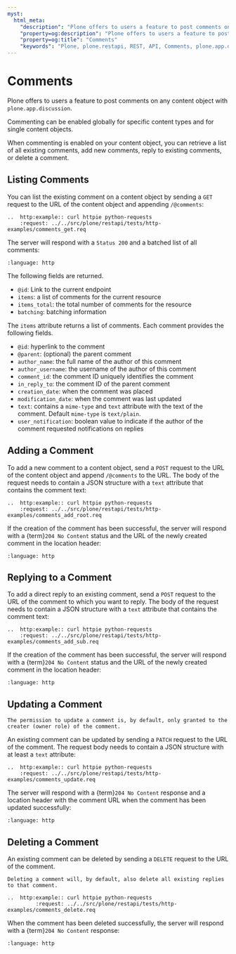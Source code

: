 ```yaml
---
myst:
  html_meta:
    "description": "Plone offers to users a feature to post comments on any content object with plone.app.discussion."
    "property=og:description": "Plone offers to users a feature to post comments on any content object with plone.app.discussion."
    "property=og:title": "Comments"
    "keywords": "Plone, plone.restapi, REST, API, Comments, plone.app.discussion"
---
```


# Comments

Plone offers to users a feature to post comments on any content object with `plone.app.discussion`.

Commenting can be enabled globally for specific content types and for single content objects.

When commenting is enabled on your content object, you can retrieve a list of all existing comments, add new comments, reply to existing comments, or delete a comment.


## Listing Comments

You can list the existing comment on a content object by sending a `GET` request to the URL of the content object and appending `/@comments`:

```{eval-rst}
..  http:example:: curl httpie python-requests
    :request: ../../src/plone/restapi/tests/http-examples/comments_get.req
```

The server will respond with a `Status 200` and a batched list of all comments:

```{literalinclude} ../../src/plone/restapi/tests/http-examples/comments_get.resp
:language: http
```

The following fields are returned.

- `@id`: Link to the current endpoint
- `items`: a list of comments for the current resource
- `items_total`: the total number of comments for the resource
- `batching`: batching information

The `items` attribute returns a list of comments.
Each comment provides the following fields.

- `@id`: hyperlink to the comment
- `@parent`: (optional) the parent comment
- `author_name`: the full name of the author of this comment
- `author_username`: the username of the author of this comment
- `comment_id`: the comment ID uniquely identifies the comment
- `in_reply_to`: the comment ID of the parent comment
- `creation_date`: when the comment was placed
- `modification_date`: when the comment was last updated
- `text`: contains a `mime-type` and `text` attribute with the text of the comment.
  Default `mime-type` is `text/plain`.
- `user_notification`: boolean value to indicate if the author of the comment requested notifications on replies


## Adding a Comment

To add a new comment to a content object, send a `POST` request to the URL of the content object and append `/@comments` to the URL.
The body of the request needs to contain a JSON structure with a `text` attribute that contains the comment text:

```{eval-rst}
..  http:example:: curl httpie python-requests
    :request: ../../src/plone/restapi/tests/http-examples/comments_add_root.req
```

If the creation of the comment has been successful, the server will respond with a {term}`204 No Content` status and the URL of the newly created comment in the location header:

```{literalinclude} ../../src/plone/restapi/tests/http-examples/comments_add_root.resp
:language: http
```


## Replying to a Comment

To add a direct reply to an existing comment, send a `POST` request to the URL of the comment
 to which you want to reply.
The body of the request needs to contain a JSON structure with a `text` attribute that contains the comment text:

```{eval-rst}
..  http:example:: curl httpie python-requests
    :request: ../../src/plone/restapi/tests/http-examples/comments_add_sub.req
```

If the creation of the comment has been successful, the server will respond with a {term}`204 No Content` status and the URL of the newly created comment in the location header:

```{literalinclude} ../../src/plone/restapi/tests/http-examples/comments_add_sub.resp
:language: http
```


## Updating a Comment

```{note}
The permission to update a comment is, by default, only granted to the creater (owner role) of the comment.
```

An existing comment can be updated by sending a `PATCH` request to the URL of the comment.
The request body needs to contain a JSON structure with at least a `text` attribute:

```{eval-rst}
..  http:example:: curl httpie python-requests
    :request: ../../src/plone/restapi/tests/http-examples/comments_update.req
```

The server will respond with a {term}`204 No Content` response and a location header with the comment URL when the comment has been updated successfully:

```{literalinclude} ../../src/plone/restapi/tests/http-examples/comments_update.resp
:language: http
```


## Deleting a Comment

An existing comment can be deleted by sending a `DELETE` request to the URL of the comment.

```{note}
Deleting a comment will, by default, also delete all existing replies to that comment.
```

```{eval-rst}
..  http:example:: curl httpie python-requests
         :request: ../../src/plone/restapi/tests/http-examples/comments_delete.req
```

When the comment has been deleted successfully, the server will respond with a {term}`204 No Content` response:

```{literalinclude} ../../src/plone/restapi/tests/http-examples/comments_delete.resp
:language: http
```
